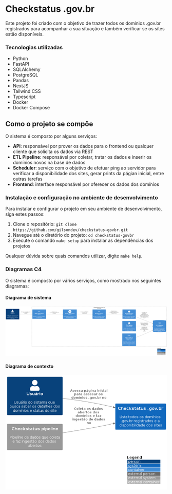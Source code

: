# Checkstatus .gov.br

Este projeto foi criado com o objetivo de trazer todos os domínios .gov.br registrados para acompanhar a sua situação e também verificar se os sites estão disponíveis.

### Tecnologias utilizadas

- Python
- FastAPI
- SQLAlchemy
- PostgreSQL
- Pandas
- NextJS
- Tailwind CSS
- Typescript
- Docker
- Docker Compose

## Como o projeto se compõe

O sistema é composto por alguns serviços:

- **API**: responsável por prover os dados para o frontend ou qualquer cliente que solicita os dados via REST
- **ETL Pipeline**: responsável por coletar, tratar os dados e inserir os domínios novos na base de dados
- **Scheduler**: serviço com o objetivo de efetuar ping ao servidor para verificar a disponibilidade dos sites, gerar prints da págian inicial, entre outras tarefas
- **Frontend**: interface responsável por oferecer os dados dos domínios

### Instalação e configuração no ambiente de desenvolvimento

Para instalar e configurar o projeto em seu ambiente de desenvolvimento, siga estes passos:

1. Clone o repositório: `git clone https://github.com/gilsondev/checkstatus-govbr.git`
2. Navegue até o diretório do projeto: `cd checkstatus-govbr`
3. Execute o comando `make setup` para instalar as dependências dos projetos

Qualquer dúvida sobre quais comandos utilizar, digite `make help`.

### Diagramas C4

O sistema é composto por vários serviços, como mostrado nos seguintes diagramas:

#### Diagrama de sistema

![System Diagram](./docs/assets/diagrams/system.png)

#### Diagrama de contexto

![Context Diagram](./docs/assets/diagrams/context.png)
